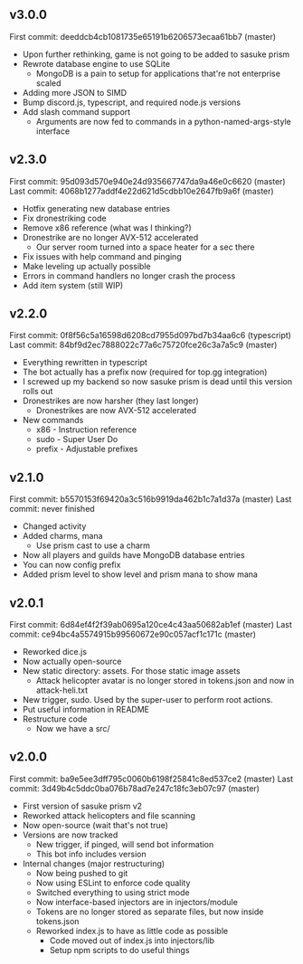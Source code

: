 ## v3.0.0

First commit: deeddcb4cb1081735e65191b6206573ecaa61bb7 (master)

- Upon further rethinking, game is not going to be added to sasuke prism
- Rewrote database engine to use SQLite
  - MongoDB is a pain to setup for applications that're not enterprise scaled
- Adding more JSON to SIMD
- Bump discord.js, typescript, and required node.js versions
- Add slash command support
  - Arguments are now fed to commands in a python-named-args-style interface

## v2.3.0

First commit: 95d093d570e940e24d935667747da9a46e0c6620 (master)
Last commit: 4068b1277addf4e22d621d5cdbb10e2647fb9a6f (master)

- Hotfix generating new database entries
- Fix dronestriking code
- Remove x86 reference (what was I thinking?)
- Dronestrike are no longer AVX-512 accelerated
  - Our server room turned into a space heater for a sec there
- Fix issues with help command and pinging
- Make leveling up actually possible
- Errors in command handlers no longer crash the process
- Add item system (still WIP)

## v2.2.0

First commit: 0f8f56c5a16598d6208cd7955d097bd7b34aa6c6 (typescript)
Last commit: 84bf9d2ec7888022c77a6c75720fce26c3a7a5c9 (master)

- Everything rewritten in typescript
- The bot actually has a prefix now (required for top.gg integration)
- I screwed up my backend so now sasuke prism is dead until this version rolls out
- Dronestrikes are now harsher (they last longer)
  - Dronestrikes are now AVX-512 accelerated
- New commands
  - x86 - Instruction reference
  - sudo - Super User Do
  - prefix - Adjustable prefixes

## v2.1.0

First commit: b5570153f69420a3c516b9919da462b1c7a1d37a (master)
Last commit: never finished

- Changed activity
- Added charms, mana
  - Use prism cast to use a charm
- Now all players and guilds have MongoDB database entries
- You can now config prefix
- Added prism level to show level and prism mana to show mana

## v2.0.1

First commit: 6d84ef4f2f39ab0695a120ce4c43aa50682ab1ef (master)
Last commit: ce94bc4a5574915b99560672e90c057acf1c171c (master)

- Reworked dice.js
- Now actually open-source
- New static directory: assets. For those static image assets
  - Attack helicopter avatar is no longer stored in tokens.json and now in attack-heli.txt
- New trigger, sudo. Used by the super-user to perform root actions.
- Put useful information in README
- Restructure code
  - Now we have a src/

## v2.0.0
First commit: ba9e5ee3dff795c0060b6198f25841c8ed537ce2 (master)
Last commit: 3d49b4c5ddc0ba076b78ad7e247c18fc3eb07c97 (master)

- First version of sasuke prism v2
- Reworked attack helicopters and file scanning
- Now open-source (wait that's not true)
- Versions are now tracked
  - New trigger, if pinged, will send bot information
  - This bot info includes version
- Internal changes (major restructuring)
  - Now being pushed to git
  - Now using ESLint to enforce code quality
  - Switched everything to using strict mode
  - Now interface-based injectors are in injectors/module
  - Tokens are no longer stored as separate files, but now inside tokens.json
  - Reworked index.js to have as little code as possible
    - Code moved out of index.js into injectors/lib
    - Setup npm scripts to do useful things